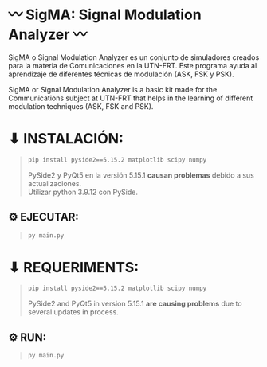 # 〰 SigMA: Signal Modulation Analyzer 〰

SigMA o Signal Modulation Analyzer es un conjunto de simuladores creados para la materia de Comunicaciones en la UTN-FRT. Este programa ayuda al aprendizaje de diferentes técnicas de modulación (ASK, FSK y PSK).

SigMA or Signal Modulation Analyzer is a basic kit made for the Communications subject at UTN-FRT that helps in the learning of different modulation techniques (ASK, FSK and PSK).


# ⬇ INSTALACIÓN:
> ```sh
> pip install pyside2==5.15.2 matplotlib scipy numpy
> ```
> PySide2 y PyQt5 en la versión 5.15.1 **causan problemas** debido a sus actualizaciones.  
> Utilizar python 3.9.12 con PySide.  

## ⚙ EJECUTAR:
> ```sh
> py main.py
> ```

# ⬇ REQUERIMENTS:
> ```sh
> pip install pyside2==5.15.2 matplotlib scipy numpy
> ```
> PySide2 and PyQt5 in version 5.15.1 **are causing problems** due to several updates in process.

## ⚙ RUN:
> ```sh
> py main.py
> ```